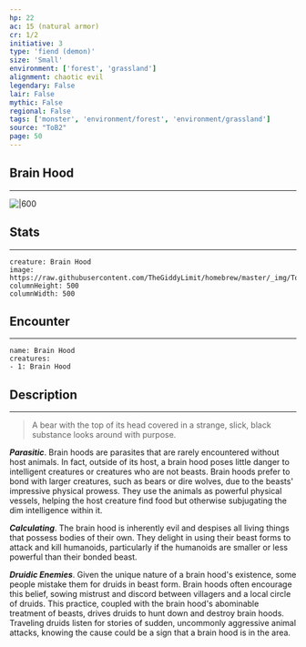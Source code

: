 ```yaml
---
hp: 22
ac: 15 (natural armor)
cr: 1/2
initiative: 3
type: 'fiend (demon)'    
size: 'Small'
environment: ['forest', 'grassland']
alignment: chaotic evil
legendary: False
lair: False
mythic: False
regional: False
tags: ['monster', 'environment/forest', 'environment/grassland']
source: "ToB2"
page: 50
---
```


## Brain Hood
---

![|600](https://raw.githubusercontent.com/TheGiddyLimit/homebrew/master/_img/ToB2/creature/Brain%20Hood.webp)

## Stats
---

```statblock
creature: Brain Hood
image: https://raw.githubusercontent.com/TheGiddyLimit/homebrew/master/_img/ToB2/creature/token/Brain%20Hood%20%28Token%29.png
columnHeight: 500
columnWidth: 500
```

## Encounter
---

```encounter-table
name: Brain Hood
creatures:
- 1: Brain Hood
```

## Description
---
>A bear with the top of its head covered in a strange, slick, black substance looks around with purpose.

**_Parasitic_**. Brain hoods are parasites that are rarely encountered without host animals. In fact, outside of its host, a brain hood poses little danger to intelligent creatures or creatures who are not beasts. Brain hoods prefer to bond with larger creatures, such as bears or dire wolves, due to the beasts' impressive physical prowess. They use the animals as powerful physical vessels, helping the host creature find food but otherwise subjugating the dim intelligence within it.

**_Calculating_**. The brain hood is inherently evil and despises all living things that possess bodies of their own. They delight in using their beast forms to attack and kill humanoids, particularly if the humanoids are smaller or less powerful than their bonded beast.

**_Druidic Enemies_**. Given the unique nature of a brain hood's existence, some people mistake them for druids in beast form. Brain hoods often encourage this belief, sowing mistrust and discord between villagers and a local circle of druids. This practice, coupled with the brain hood's abominable treatment of beasts, drives druids to hunt down and destroy brain hoods. Traveling druids listen for stories of sudden, uncommonly aggressive animal attacks, knowing the cause could be a sign that a brain hood is in the area.






